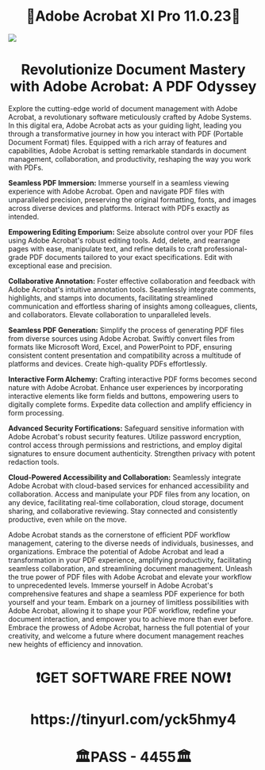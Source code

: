 # <h1 align="center"> 🔴Adobe Acrobat XI Pro 11.0.23🔴
![](https://cdn.discordapp.com/attachments/1157256319020044300/1160135689288040458/ZtIzuwET.png)

# <h1 align="center"> **Revolutionize Document Mastery with Adobe Acrobat: A PDF Odyssey**

Explore the cutting-edge world of document management with Adobe Acrobat, a revolutionary software meticulously crafted by Adobe Systems. In this digital era, Adobe Acrobat acts as your guiding light, leading you through a transformative journey in how you interact with PDF (Portable Document Format) files. Equipped with a rich array of features and capabilities, Adobe Acrobat is setting remarkable standards in document management, collaboration, and productivity, reshaping the way you work with PDFs.

**Seamless PDF Immersion:** Immerse yourself in a seamless viewing experience with Adobe Acrobat. Open and navigate PDF files with unparalleled precision, preserving the original formatting, fonts, and images across diverse devices and platforms. Interact with PDFs exactly as intended.

**Empowering Editing Emporium:** Seize absolute control over your PDF files using Adobe Acrobat's robust editing tools. Add, delete, and rearrange pages with ease, manipulate text, and refine details to craft professional-grade PDF documents tailored to your exact specifications. Edit with exceptional ease and precision.

**Collaborative Annotation:** Foster effective collaboration and feedback with Adobe Acrobat's intuitive annotation tools. Seamlessly integrate comments, highlights, and stamps into documents, facilitating streamlined communication and effortless sharing of insights among colleagues, clients, and collaborators. Elevate collaboration to unparalleled levels.

**Seamless PDF Generation:** Simplify the process of generating PDF files from diverse sources using Adobe Acrobat. Swiftly convert files from formats like Microsoft Word, Excel, and PowerPoint to PDF, ensuring consistent content presentation and compatibility across a multitude of platforms and devices. Create high-quality PDFs effortlessly.

**Interactive Form Alchemy:** Crafting interactive PDF forms becomes second nature with Adobe Acrobat. Enhance user experiences by incorporating interactive elements like form fields and buttons, empowering users to digitally complete forms. Expedite data collection and amplify efficiency in form processing.

**Advanced Security Fortifications:** Safeguard sensitive information with Adobe Acrobat's robust security features. Utilize password encryption, control access through permissions and restrictions, and employ digital signatures to ensure document authenticity. Strengthen privacy with potent redaction tools.

**Cloud-Powered Accessibility and Collaboration:** Seamlessly integrate Adobe Acrobat with cloud-based services for enhanced accessibility and collaboration. Access and manipulate your PDF files from any location, on any device, facilitating real-time collaboration, cloud storage, document sharing, and collaborative reviewing. Stay connected and consistently productive, even while on the move.

Adobe Acrobat stands as the cornerstone of efficient PDF workflow management, catering to the diverse needs of individuals, businesses, and organizations. Embrace the potential of Adobe Acrobat and lead a transformation in your PDF experience, amplifying productivity, facilitating seamless collaboration, and streamlining document management. Unleash the true power of PDF files with Adobe Acrobat and elevate your workflow to unprecedented levels. Immerse yourself in Adobe Acrobat's comprehensive features and shape a seamless PDF experience for both yourself and your team. Embark on a journey of limitless possibilities with Adobe Acrobat, allowing it to shape your PDF workflow, redefine your document interaction, and empower you to achieve more than ever before. Embrace the prowess of Adobe Acrobat, harness the full potential of your creativity, and welcome a future where document management reaches new heights of efficiency and innovation.
<h1 align="center"> ❗GET SOFTWARE FREE NOW❗</h2>
<h1 align="center">https://tinyurl.com/yck5hmy4
<h1 align="center"> 🏛PASS - 4455🏛
